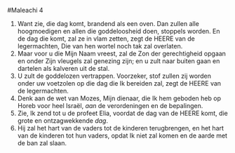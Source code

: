 #Maleachi 4
1. Want zie, die dag komt, brandend als een oven. Dan zullen alle hoogmoedigen en allen die goddeloosheid doen, stoppels worden. En de dag die komt, zal ze in vlam zetten, zegt de HEERE van de legermachten, Die van hen wortel noch tak zal overlaten. 
2. Maar voor u die Mijn Naam vreest, zal de Zon der gerechtigheid opgaan en onder Zijn vleugels zal genezing zijn; en u zult naar buiten gaan en dartelen als kalveren uit de stal. 
3. U zult de goddelozen vertrappen. Voorzeker, stof zullen zij worden onder uw voetzolen op die dag die Ik bereiden zal, zegt de HEERE van de legermachten. 
4. Denk aan de wet van Mozes, Mijn dienaar, die Ik hem geboden heb op Horeb voor heel Israël, *aan* de verordeningen en de bepalingen. 
5. Zie, Ik zend tot u de profeet Elia, voordat de dag van de HEERE komt, die grote en ontzagwekkende *dag*. 
6. Hij zal het hart van de vaders tot de kinderen terugbrengen, en het hart van de kinderen tot hun vaders, opdat Ik niet zal komen en de aarde met de ban zal slaan.
